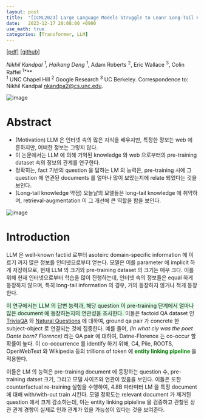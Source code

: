 ```yaml
---
layout: post
title:  "[ICML2023] Large Language Models Struggle to Leanr Long-Tail Knowledge"
date:   2023-12-17 20:08:00 +0900
use_math: true
categories: [Transformer, LLM]
---
```


[[pdf]](https://proceedings.mlr.press/v202/kandpal23a/kandpal23a.pdf)
[[github]](https://github.com/nkandpa2/long_tail_knowledge)

**Nikhil Kandpal <sup>1*</sup>, Haikang Deng <sup>1*</sup>, Adam Roberts <sup>2</sup>, Eric Wallace <sup>3</sup>, Colin Raffel <sup>1*</sup>**
<br><sup>1</sup> UNC Chapel Hill <sup>2</sup> Google Research <sup>3</sup> UC Berkeley. Correspondence to: Nikhil Kandpal <nkandpa2@cs.unc.edu>.
 &emsp;

![image](https://github.com/yong1-kim/yong1-kim.github.io/assets/42200027/7bc7bdb2-1d44-4e02-8b31-0f2a0978293e)

# Abstract
- (Motivation) LLM 은 인터넷 속의 많은 지식을 배우지만, 특정한 정보는 web 에 흔하지만, 어떠한 정보는 그렇지 않다.
- 이 논문에서는 LLM 에 의해 기억된 knowledge 와 web 으로부터의 pre-training dataset 속의 정보의 관계를 연구한다.
- 정확히는, fact 기반의 question 을 답하는 LM 의 능력은, pre-training 시에 그 question 에 연관된 documents 를 얼마나 많이 보았는지에 relate 되었다는 것을 보인다.
- (Long-tail knowledge 약점) 오늘날의 모델들은 long-tail knowledge 에 취약하며, retrieval-augmentation 이 그 개선에 큰 역할을 함을 보인다.

![image](https://github.com/yong1-kim/yong1-kim.github.io/assets/42200027/5253139e-b16e-4749-b7b9-5bb4c4528e16)

# Introduction

LLM 은 well-known factiid 로부터 asoteirc domain-specific information 에 이르기 까지 많은 정보를 인터넷으로부터 얻는다.
모델은 이를 parameter 에 implicit 하게 저장하므로, 현재 LLM 의 크기와 pre-training dataset 의 크기는 매우 크다.
이를 위해 현재 인터넷으로부터 학습을 많이 진행하는데, 인터넷 속의 정보들은 equal 하게 등장하지 않으며, 특히 long-tail information 의 경우, 거의 등장하지 않거나 적게 등장한다.

<span style='background-color: #dcffe4'> 이 연구에서는 LLM 의 답변 능력과, 해당 question 이 pre-training 단계에서 얼마나 많은 document 에 등장하는지의 연관성을 조사한다. </span>
이들은 factoid QA dataset 인 [TriviaQA](https://aclanthology.org/P17-1147/)  와 [Natural Questions](https://aclanthology.org/Q19-1026/) 에 대하여, ground qa pair 가 concrete 한 subject-object 로 연결되는 것에 집중한다.
예를 들어, _(In what ciy was the poet Dante born? Florence)_ 라는 QA pair 에 대하여, Datne-Florence 는 co-occur 할 확률이 높다.
이 co-occurrence 를 identify 하기 위해, C4, Pile, ROOTS, OpenWebText 와 Wikipedia 등의 trillions of token 에 <span style='color:green;font-weight:bold'> entity linking pipeline  </span> 을 적용한다.

이들은 LM 의 능력은 pre-training document 에 등장하는 question 수, pre-training datset 크기, 그리고 모델 사이즈와 연관이 있음을 보인다.
이들은 또한 counterfactual re-training 실험을 수행하여, 4.8B 파라미터 LM 을 특정 document 에 대해 with/with-out train 시킨다. 모델 정확도는 relevant document 가 제거된 question 에서 크게 감소하는데, 이는 entity linking pipieline 을 검증하고 관찰된 상관 관계 경향이 실제로 인과 관계가 있을 가능성이 있다는 것을 보여준다.
